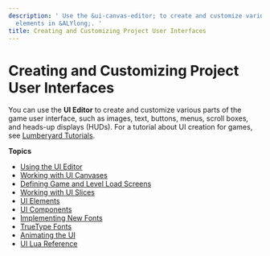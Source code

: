```yaml
---
description: ' Use the &ui-canvas-editor; to create and customize various user interface
  elements in &ALYlong;. '
title: Creating and Customizing Project User Interfaces
---
```

# Creating and Customizing Project User Interfaces<a name="ui-editor-intro"></a>

You can use the **UI Editor** to create and customize various parts of the game user interface, such as images, text, buttons, menus, scroll boxes, and heads\-up displays \(HUDs\)\. For a tutorial about UI creation for games, see [Lumberyard Tutorials](https://gamedev.amazon.com/forums/tutorials)\.

**Topics**
+ [Using the UI Editor](ui-editor-using.md)
+ [Working with UI Canvases](ui-editor-creating-canvases.md)
+ [Defining Game and Level Load Screens](ui-editor-load-screens.md)
+ [Working with UI Slices](ui-editor-working-slices.md)
+ [UI Elements](ui-editor-elements.md)
+ [UI Components](ui-editor-components.md)
+ [Implementing New Fonts](ui-fonts.md)
+ [TrueType Fonts](graphics-rendering-truetype.md)
+ [Animating the UI](ui-animating.md)
+ [UI Lua Reference](lua-scripting-ces-api-ui.md)